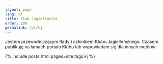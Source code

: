 ```yaml
---
layout: page
lang: pl
title: Klub Jagielloński
order: 200
permalink: /pl/kj
---
```


Jestem przewodniczącym Rady i członkiem Klubu Jagiellońskiego. Czasem publikuję na łamach portalu Klubu lub wypowiadam się dla innych mediów:

{% include posts.html pages=site.tags.kj %}